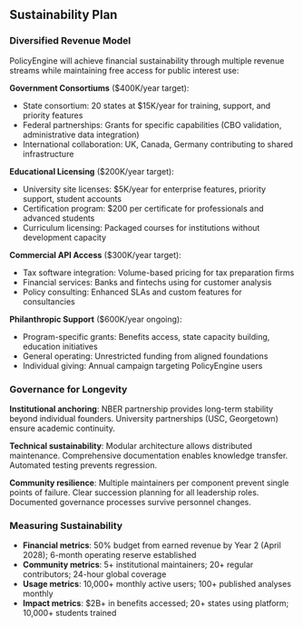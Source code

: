 ## Sustainability Plan

### Diversified Revenue Model

PolicyEngine will achieve financial sustainability through multiple revenue streams while maintaining free access for public interest use:

**Government Consortiums** ($400K/year target):
- State consortium: 20 states at $15K/year for training, support, and priority features
- Federal partnerships: Grants for specific capabilities (CBO validation, administrative data integration)
- International collaboration: UK, Canada, Germany contributing to shared infrastructure

**Educational Licensing** ($200K/year target):
- University site licenses: $5K/year for enterprise features, priority support, student accounts
- Certification program: $200 per certificate for professionals and advanced students
- Curriculum licensing: Packaged courses for institutions without development capacity

**Commercial API Access** ($300K/year target):
- Tax software integration: Volume-based pricing for tax preparation firms
- Financial services: Banks and fintechs using for customer analysis
- Policy consulting: Enhanced SLAs and custom features for consultancies

**Philanthropic Support** ($600K/year ongoing):
- Program-specific grants: Benefits access, state capacity building, education initiatives
- General operating: Unrestricted funding from aligned foundations
- Individual giving: Annual campaign targeting PolicyEngine users

### Governance for Longevity

**Institutional anchoring**: NBER partnership provides long-term stability beyond individual founders. University partnerships (USC, Georgetown) ensure academic continuity.

**Technical sustainability**: Modular architecture allows distributed maintenance. Comprehensive documentation enables knowledge transfer. Automated testing prevents regression.

**Community resilience**: Multiple maintainers per component prevent single points of failure. Clear succession planning for all leadership roles. Documented governance processes survive personnel changes.

### Measuring Sustainability

- **Financial metrics**: 50% budget from earned revenue by Year 2 (April 2028); 6-month operating reserve established
- **Community metrics**: 5+ institutional maintainers; 20+ regular contributors; 24-hour global coverage
- **Usage metrics**: 10,000+ monthly active users; 100+ published analyses monthly
- **Impact metrics**: $2B+ in benefits accessed; 20+ states using platform; 10,000+ students trained